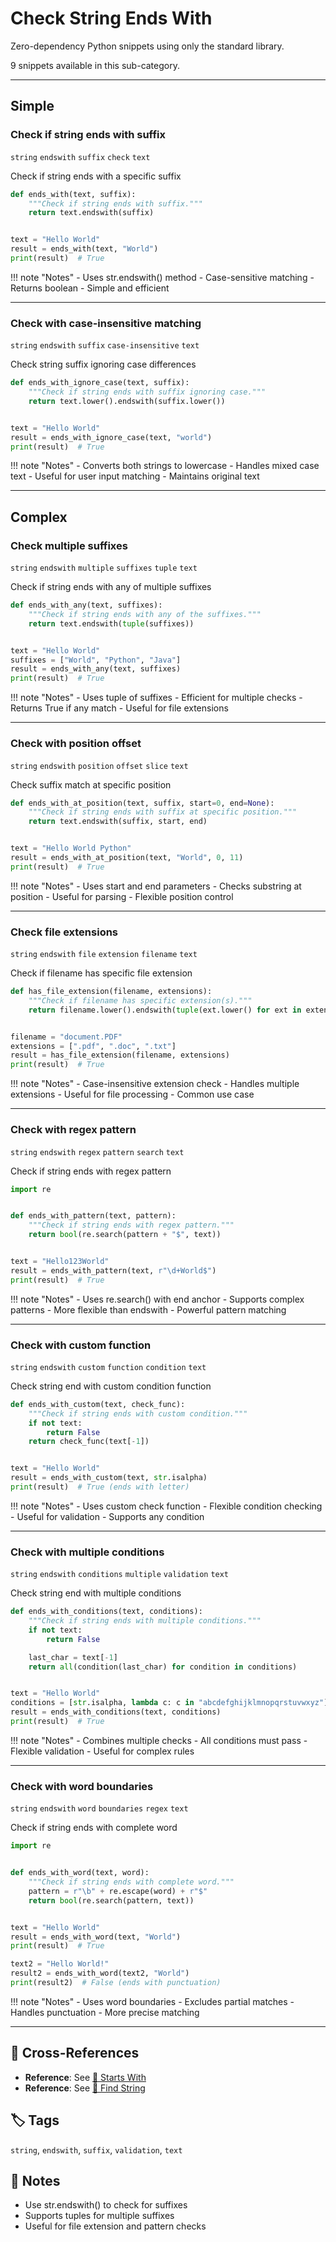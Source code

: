 # Check String Ends With

Zero-dependency Python snippets using only the standard library.

9 snippets available in this sub-category.

---

## Simple

###  Check if string ends with suffix

`string` `endswith` `suffix` `check` `text`

Check if string ends with a specific suffix

```python
def ends_with(text, suffix):
    """Check if string ends with suffix."""
    return text.endswith(suffix)


text = "Hello World"
result = ends_with(text, "World")
print(result)  # True
```

!!! note "Notes"
    - Uses str.endswith() method
    - Case-sensitive matching
    - Returns boolean
    - Simple and efficient

<hr class="snippet-divider">

### Check with case-insensitive matching

`string` `endswith` `suffix` `case-insensitive` `text`

Check string suffix ignoring case differences

```python
def ends_with_ignore_case(text, suffix):
    """Check if string ends with suffix ignoring case."""
    return text.lower().endswith(suffix.lower())


text = "Hello World"
result = ends_with_ignore_case(text, "world")
print(result)  # True
```

!!! note "Notes"
    - Converts both strings to lowercase
    - Handles mixed case text
    - Useful for user input matching
    - Maintains original text

<hr class="snippet-divider">

## Complex

###  Check multiple suffixes

`string` `endswith` `multiple` `suffixes` `tuple` `text`

Check if string ends with any of multiple suffixes

```python
def ends_with_any(text, suffixes):
    """Check if string ends with any of the suffixes."""
    return text.endswith(tuple(suffixes))


text = "Hello World"
suffixes = ["World", "Python", "Java"]
result = ends_with_any(text, suffixes)
print(result)  # True
```

!!! note "Notes"
    - Uses tuple of suffixes
    - Efficient for multiple checks
    - Returns True if any match
    - Useful for file extensions

<hr class="snippet-divider">

### Check with position offset

`string` `endswith` `position` `offset` `slice` `text`

Check suffix match at specific position

```python
def ends_with_at_position(text, suffix, start=0, end=None):
    """Check if string ends with suffix at specific position."""
    return text.endswith(suffix, start, end)


text = "Hello World Python"
result = ends_with_at_position(text, "World", 0, 11)
print(result)  # True
```

!!! note "Notes"
    - Uses start and end parameters
    - Checks substring at position
    - Useful for parsing
    - Flexible position control

<hr class="snippet-divider">

### Check file extensions

`string` `endswith` `file` `extension` `filename` `text`

Check if filename has specific file extension

```python
def has_file_extension(filename, extensions):
    """Check if filename has specific extension(s)."""
    return filename.lower().endswith(tuple(ext.lower() for ext in extensions))


filename = "document.PDF"
extensions = [".pdf", ".doc", ".txt"]
result = has_file_extension(filename, extensions)
print(result)  # True
```

!!! note "Notes"
    - Case-insensitive extension check
    - Handles multiple extensions
    - Useful for file processing
    - Common use case

<hr class="snippet-divider">

### Check with regex pattern

`string` `endswith` `regex` `pattern` `search` `text`

Check if string ends with regex pattern

```python
import re


def ends_with_pattern(text, pattern):
    """Check if string ends with regex pattern."""
    return bool(re.search(pattern + "$", text))


text = "Hello123World"
result = ends_with_pattern(text, r"\d+World$")
print(result)  # True
```

!!! note "Notes"
    - Uses re.search() with end anchor
    - Supports complex patterns
    - More flexible than endswith
    - Powerful pattern matching

<hr class="snippet-divider">

### Check with custom function

`string` `endswith` `custom` `function` `condition` `text`

Check string end with custom condition function

```python
def ends_with_custom(text, check_func):
    """Check if string ends with custom condition."""
    if not text:
        return False
    return check_func(text[-1])


text = "Hello World"
result = ends_with_custom(text, str.isalpha)
print(result)  # True (ends with letter)
```

!!! note "Notes"
    - Uses custom check function
    - Flexible condition checking
    - Useful for validation
    - Supports any condition

<hr class="snippet-divider">

### Check with multiple conditions

`string` `endswith` `conditions` `multiple` `validation` `text`

Check string end with multiple conditions

```python
def ends_with_conditions(text, conditions):
    """Check if string ends with multiple conditions."""
    if not text:
        return False

    last_char = text[-1]
    return all(condition(last_char) for condition in conditions)


text = "Hello World"
conditions = [str.isalpha, lambda c: c in "abcdefghijklmnopqrstuvwxyz"]
result = ends_with_conditions(text, conditions)
print(result)  # True
```

!!! note "Notes"
    - Combines multiple checks
    - All conditions must pass
    - Flexible validation
    - Useful for complex rules

<hr class="snippet-divider">

### Check with word boundaries

`string` `endswith` `word` `boundaries` `regex` `text`

Check if string ends with complete word

```python
import re


def ends_with_word(text, word):
    """Check if string ends with complete word."""
    pattern = r"\b" + re.escape(word) + r"$"
    return bool(re.search(pattern, text))


text = "Hello World"
result = ends_with_word(text, "World")
print(result)  # True

text2 = "Hello World!"
result2 = ends_with_word(text2, "World")
print(result2)  # False (ends with punctuation)
```

!!! note "Notes"
    - Uses word boundaries
    - Excludes partial matches
    - Handles punctuation
    - More precise matching

<hr class="snippet-divider">

## 🔗 Cross-References

- **Reference**: See [📂 Starts With](./starts_with.md)
- **Reference**: See [📂 Find String](./find_string.md)

## 🏷️ Tags

`string`, `endswith`, `suffix`, `validation`, `text`

## 📝 Notes

- Use str.endswith() to check for suffixes
- Supports tuples for multiple suffixes
- Useful for file extension and pattern checks
